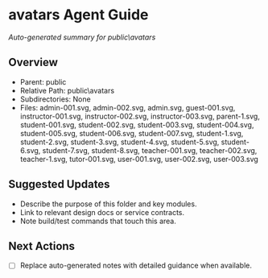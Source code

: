 ﻿# avatars Agent Guide
*Auto-generated summary for public\avatars*

## Overview
- Parent: public
- Relative Path: public\avatars
- Subdirectories: None
- Files: admin-001.svg, admin-002.svg, admin.svg, guest-001.svg, instructor-001.svg, instructor-002.svg, instructor-003.svg, parent-1.svg, student-001.svg, student-002.svg, student-003.svg, student-004.svg, student-005.svg, student-006.svg, student-007.svg, student-1.svg, student-2.svg, student-3.svg, student-4.svg, student-5.svg, student-6.svg, student-7.svg, student-8.svg, teacher-001.svg, teacher-002.svg, teacher-1.svg, tutor-001.svg, user-001.svg, user-002.svg, user-003.svg

## Suggested Updates
- Describe the purpose of this folder and key modules.
- Link to relevant design docs or service contracts.
- Note build/test commands that touch this area.

## Next Actions
- [ ] Replace auto-generated notes with detailed guidance when available.
